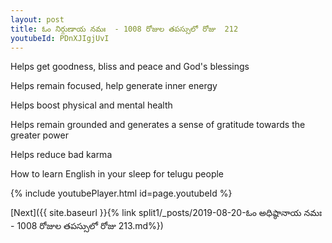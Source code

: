 ```yaml
---
layout: post
title: ఓం నిర్గుణాయ నమః  - 1008 రోజుల తపస్సులో రోజు  212
youtubeId: PDnXJIgjUvI
---
```

 
 
Helps get goodness, bliss and peace and God's blessings
 
Helps remain focused, help generate inner energy 
 
Helps boost physical and mental health 
 
Helps remain grounded and generates a sense of gratitude towards the greater power 
 
Helps reduce bad karma
 
How to learn English in your sleep for telugu people
 
 
 
 


{% include youtubePlayer.html id=page.youtubeId %}
 
[Next]({{ site.baseurl }}{% link split1/_posts/2019-08-20-ఓం అధిష్ఠానాయ నమః  - 1008 రోజుల తపస్సులో రోజు  213.md%})
 
